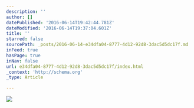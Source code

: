 ```yaml
---
description: ''
author: []
datePublished: '2016-06-14T19:42:44.781Z'
dateModified: '2016-06-14T19:37:04.601Z'
title: ''
starred: false
sourcePath: _posts/2016-06-14-e34dfa04-8777-4d12-92d8-3dac5d5dc17f.md
inFeed: true
hasPage: true
inNav: false
url: e34dfa04-8777-4d12-92d8-3dac5d5dc17f/index.html
_context: 'http://schema.org'
_type: Article

---
```

![](https://the-grid-user-content.s3-us-west-2.amazonaws.com/ab90dcae-5074-4cec-9dc4-39e70ddcf751.jpg)